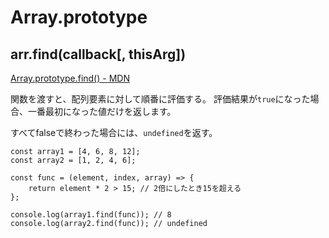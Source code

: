 # Array.prototype

## arr.find(callback[, thisArg])

[Array.prototype.find() - MDN](https://developer.mozilla.org/ja/docs/Web/JavaScript/Reference/Global_Objects/Array/find)

関数を渡すと、配列要素に対して順番に評価する。
評価結果が`true`になった場合、一番最初になった値だけを返します。

すべてfalseで終わった場合には、`undefined`を返す。

```
const array1 = [4, 6, 8, 12];
const array2 = [1, 2, 4, 6];

const func = (element, index, array) => {
    return element * 2 > 15; // 2倍にしたとき15を超える
};

console.log(array1.find(func)); // 8
console.log(array2.find(func)); // undefined
```
